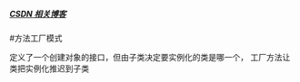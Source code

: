 ##### [CSDN 相关博客](https://blog.csdn.net/micoxi/article/details/84593109)

#方法工厂模式

定义了一个创建对象的接口，但由子类决定要实例化的类是哪一个，
工厂方法让类把实例化推迟到子类
